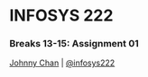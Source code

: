 # <i class="fa fa-database"></i> INFOSYS 222
### Breaks 13-15: Assignment 01
<i class="fa fa-copyright"></i> [Johnny Chan](mailto:jh.chan@auckland.ac.nz) | <i class="fa fa-twitter"></i> [@infosys222](http://twitter.com/infosys222)
